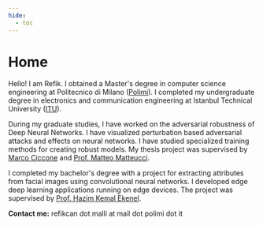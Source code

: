 ```yaml
---
hide:
  - toc
---
```


# Home 

Hello! I am Refik. I obtained a Master's degree in computer science engineering at Politecnico di Milano ([Polimi](https://www.polimi.it)). I completed my undergraduate degree in electronics and communication engineering at Istanbul Technical University ([ITU](https://www.itu.edu.tr)).

During my graduate studies, I have worked on the adversarial robustness of Deep Neural Networks. I have visualized perturbation based adversarial attacks and effects on neural networks. I have studied specialized training methods for creating robust models. My thesis project was supervised by [Marco Ciccone](https://scholar.google.com/citations?user=hOQjblcAAAAJ&hl=en) and [Prof. Matteo Matteucci](https://scholar.google.com/citations?user=PdbEg5YAAAAJ&hl=en).

I completed my bachelor's degree with a project for extracting attributes from facial images using convolutional neural networks. I developed edge deep learning applications running on edge devices. The project was supervised by [Prof. Hazim Kemal Ekenel](https://scholar.google.com/citations?user=LfIDj68AAAAJ&hl=en).


**Contact me:** refikcan dot malli at mail dot polimi dot it

<!-- ## Papers


## Projects -->

